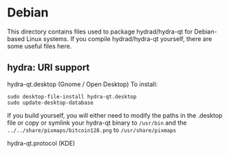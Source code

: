 
Debian
====================
This directory contains files used to package hydrad/hydra-qt
for Debian-based Linux systems. If you compile hydrad/hydra-qt yourself, there are some useful files here.

## hydra: URI support ##


hydra-qt.desktop  (Gnome / Open Desktop)
To install:

	sudo desktop-file-install hydra-qt.desktop
	sudo update-desktop-database

If you build yourself, you will either need to modify the paths in
the .desktop file or copy or symlink your hydra-qt binary to `/usr/bin`
and the `../../share/pixmaps/bitcoin128.png` to `/usr/share/pixmaps`

hydra-qt.protocol (KDE)

